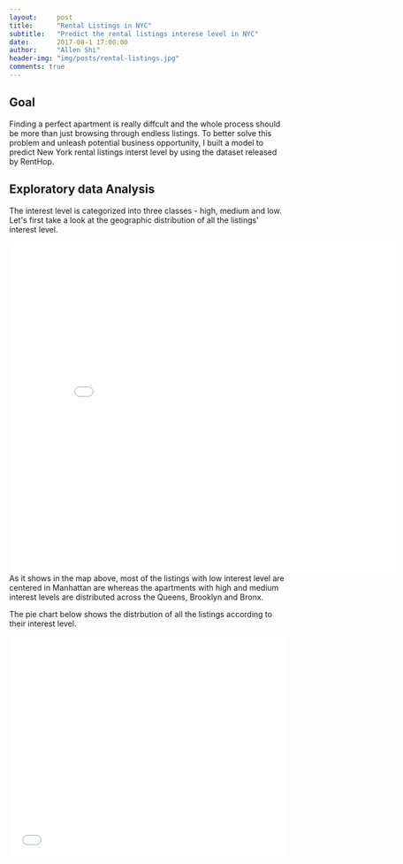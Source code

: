 ```yaml
---
layout:     post
title:      "Rental Listings in NYC"
subtitle:   "Predict the rental listings interese level in NYC"
date:       2017-08-1 17:00:00
author:     "Allen Shi"
header-img: "img/posts/rental-listings.jpg"
comments: true
---
```


## Goal
Finding a perfect apartment is really diffcult and the whole process should be more than just browsing through endless listings. To better solve this problem and unleash potential business opportunity, I built a model to predict New York rental listings interst level by using the dataset released by RentHop.

## Exploratory data Analysis
The interest level is categorized into three classes - high, medium and low. Let's first take a look at the geographic distribution of all the listings' interest level.
<iframe width="700" height="600" frameborder="0" scrolling="no" src="//plot.ly/~a98051827/24.embed"></iframe>
As it shows in the map above, most of the listings with low interest level are centered in Manhattan are whereas the apartments with high and medium interest levels are distributed across the Queens, Brooklyn and Bronx.

The pie chart below shows the distrbution of all the listings according to their interest level.
<iframe width="500" height="400" frameborder="0" scrolling="no" src="//plot.ly/~a98051827/26.embed"></iframe>



